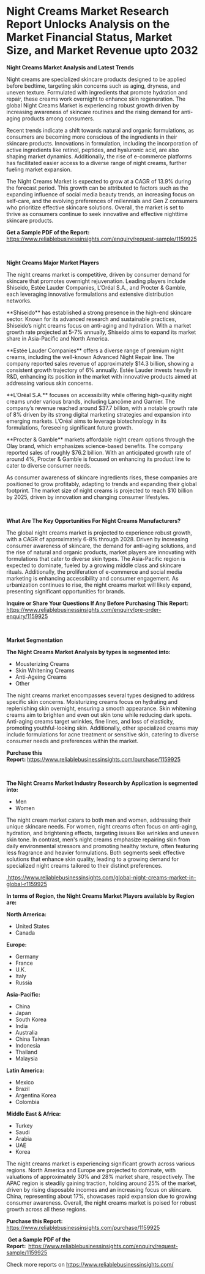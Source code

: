 <p><h1>Night Creams Market Research Report Unlocks Analysis on the Market Financial Status, Market Size, and Market Revenue upto 2032</h1></p><p><strong>Night Creams Market Analysis and Latest Trends</strong></p>
<p><p>Night creams are specialized skincare products designed to be applied before bedtime, targeting skin concerns such as aging, dryness, and uneven texture. Formulated with ingredients that promote hydration and repair, these creams work overnight to enhance skin regeneration. The global Night Creams Market is experiencing robust growth driven by increasing awareness of skincare routines and the rising demand for anti-aging products among consumers.</p><p>Recent trends indicate a shift towards natural and organic formulations, as consumers are becoming more conscious of the ingredients in their skincare products. Innovations in formulation, including the incorporation of active ingredients like retinol, peptides, and hyaluronic acid, are also shaping market dynamics. Additionally, the rise of e-commerce platforms has facilitated easier access to a diverse range of night creams, further fueling market expansion.</p><p>The Night Creams Market is expected to grow at a CAGR of 13.9% during the forecast period. This growth can be attributed to factors such as the expanding influence of social media beauty trends, an increasing focus on self-care, and the evolving preferences of millennials and Gen Z consumers who prioritize effective skincare solutions. Overall, the market is set to thrive as consumers continue to seek innovative and effective nighttime skincare products.</p></p>
<p><strong>Get a Sample PDF of the Report:&nbsp;</strong> <a href="https://www.reliablebusinessinsights.com/enquiry/request-sample/1159925?utm_campaign=2208&utm_medium=2&utm_source=Github&utm_content=ia&utm_term=22032025&utm_id=night-creams">https://www.reliablebusinessinsights.com/enquiry/request-sample/1159925</a></p>
<p>&nbsp;</p>
<p><strong>Night Creams Major Market Players</strong></p>
<p><p>The night creams market is competitive, driven by consumer demand for skincare that promotes overnight rejuvenation. Leading players include Shiseido, Estée Lauder Companies, L’Oréal S.A., and Procter & Gamble, each leveraging innovative formulations and extensive distribution networks.</p><p>**Shiseido** has established a strong presence in the high-end skincare sector. Known for its advanced research and sustainable practices, Shiseido’s night creams focus on anti-aging and hydration. With a market growth rate projected at 5-7% annually, Shiseido aims to expand its market share in Asia-Pacific and North America.</p><p>**Estée Lauder Companies** offers a diverse range of premium night creams, including the well-known Advanced Night Repair line. The company reported sales revenue of approximately $14.3 billion, showing a consistent growth trajectory of 6% annually. Estée Lauder invests heavily in R&D, enhancing its position in the market with innovative products aimed at addressing various skin concerns.</p><p>**L’Oréal S.A.** focuses on accessibility while offering high-quality night creams under various brands, including Lancôme and Garnier. The company’s revenue reached around $37.7 billion, with a notable growth rate of 8% driven by its strong digital marketing strategies and expansion into emerging markets. L’Oréal aims to leverage biotechnology in its formulations, foreseeing significant future growth.</p><p>**Procter & Gamble** markets affordable night cream options through the Olay brand, which emphasizes science-based benefits. The company reported sales of roughly $76.2 billion. With an anticipated growth rate of around 4%, Procter & Gamble is focused on enhancing its product line to cater to diverse consumer needs.</p><p>As consumer awareness of skincare ingredients rises, these companies are positioned to grow profitably, adapting to trends and expanding their global footprint. The market size of night creams is projected to reach $10 billion by 2025, driven by innovation and changing consumer lifestyles.</p></p>
<p>&nbsp;</p>
<p><strong>What Are The Key Opportunities For Night Creams Manufacturers?</strong></p>
<p><p>The global night creams market is projected to experience robust growth, with a CAGR of approximately 6-8% through 2028. Driven by increasing consumer awareness of skincare, the demand for anti-aging solutions, and the rise of natural and organic products, market players are innovating with formulations that cater to diverse skin types. The Asia-Pacific region is expected to dominate, fueled by a growing middle class and skincare rituals. Additionally, the proliferation of e-commerce and social media marketing is enhancing accessibility and consumer engagement. As urbanization continues to rise, the night creams market will likely expand, presenting significant opportunities for brands.</p></p>
<p><strong>Inquire or Share Your Questions If Any Before Purchasing This Report:</strong> <a href="https://www.reliablebusinessinsights.com/enquiry/pre-order-enquiry/1159925?utm_campaign=2208&utm_medium=2&utm_source=Github&utm_content=ia&utm_term=22032025&utm_id=night-creams">https://www.reliablebusinessinsights.com/enquiry/pre-order-enquiry/1159925</a></p>
<p>&nbsp;</p>
<p><strong>Market Segmentation</strong></p>
<p><strong>The Night Creams Market Analysis by types is segmented into:</strong></p>
<p><ul><li>Mousterizing Creams</li><li>Skin Whitening Creams</li><li>Anti-Ageing Creams</li><li>Other</li></ul></p>
<p><p>The night creams market encompasses several types designed to address specific skin concerns. Moisturizing creams focus on hydrating and replenishing skin overnight, ensuring a smooth appearance. Skin whitening creams aim to brighten and even out skin tone while reducing dark spots. Anti-aging creams target wrinkles, fine lines, and loss of elasticity, promoting youthful-looking skin. Additionally, other specialized creams may include formulations for acne treatment or sensitive skin, catering to diverse consumer needs and preferences within the market.</p></p>
<p><strong>Purchase this Report:&nbsp;</strong><a href="https://www.reliablebusinessinsights.com/purchase/1159925?utm_campaign=2208&utm_medium=2&utm_source=Github&utm_content=ia&utm_term=22032025&utm_id=night-creams">https://www.reliablebusinessinsights.com/purchase/1159925</a></p>
<p>&nbsp;</p>
<p><strong>The Night Creams Market Industry Research by Application is segmented into:</strong></p>
<p><ul><li>Men</li><li>Women</li></ul></p>
<p><p>The night cream market caters to both men and women, addressing their unique skincare needs. For women, night creams often focus on anti-aging, hydration, and brightening effects, targeting issues like wrinkles and uneven skin tone. In contrast, men's night creams emphasize repairing skin from daily environmental stressors and promoting healthy texture, often featuring less fragrance and heavier formulations. Both segments seek effective solutions that enhance skin quality, leading to a growing demand for specialized night creams tailored to their distinct preferences.</p></p>
<p><a href="https://www.reliablebusinessinsights.com/global-night-creams-market-in-global-r1159925?utm_campaign=2208&utm_medium=2&utm_source=Github&utm_content=ia&utm_term=22032025&utm_id=night-creams">&nbsp;https://www.reliablebusinessinsights.com/global-night-creams-market-in-global-r1159925</a></p>
<p><strong>In terms of Region, the Night Creams Market Players available by Region are:</strong></p>
<p>
    <p> <strong> North America: </strong>
        <ul>
            <li>United States</li>
            <li>Canada</li>
        </ul>
        </p> 
    <p> <strong> Europe: </strong>
        <ul>
            <li>Germany</li>
            <li>France</li>
            <li>U.K.</li>
            <li>Italy</li>
            <li>Russia</li>
        </ul>
        </p> 
    <p> <strong> Asia-Pacific: </strong>
        <ul>
            <li>China</li>
            <li>Japan</li>
            <li>South Korea</li>
            <li>India</li>
            <li>Australia</li>
            <li>China Taiwan</li>
            <li>Indonesia</li>
            <li>Thailand</li>
            <li>Malaysia</li>
        </ul>
        </p> 
    <p> <strong> Latin America: </strong>
        <ul>
            <li>Mexico</li>
            <li>Brazil</li>
            <li>Argentina Korea</li>
            <li>Colombia</li>
        </ul>
        </p> 
    <p> <strong> Middle East & Africa: </strong>
        <ul>
            <li>Turkey</li>
            <li>Saudi</li>
            <li>Arabia</li>
            <li>UAE</li>
            <li>Korea</li>
        </ul>
    </p>
    </p>
<p><p>The night creams market is experiencing significant growth across various regions. North America and Europe are projected to dominate, with valuations of approximately 30% and 28% market share, respectively. The APAC region is steadily gaining traction, holding around 25% of the market, driven by rising disposable incomes and an increasing focus on skincare. China, representing about 17%, showcases rapid expansion due to growing consumer awareness. Overall, the night creams market is poised for robust growth across all these regions.</p></p>
<p><strong>Purchase this Report: </strong><a href="https://www.reliablebusinessinsights.com/purchase/1159925?utm_campaign=2208&utm_medium=2&utm_source=Github&utm_content=ia&utm_term=22032025&utm_id=night-creams">https://www.reliablebusinessinsights.com/purchase/1159925</a></p>
<p>&nbsp;<strong>Get a Sample PDF of the Report:&nbsp;&nbsp;</strong><a href="https://www.reliablebusinessinsights.com/enquiry/request-sample/1159925?utm_campaign=2208&utm_medium=2&utm_source=Github&utm_content=ia&utm_term=22032025&utm_id=night-creams">https://www.reliablebusinessinsights.com/enquiry/request-sample/1159925</a></p>
<p><strong></strong></p>
<p>Check more reports on <a href="https://www.reliablebusinessinsights.com/?utm_campaign=2208&utm_medium=2&utm_source=Github&utm_content=ia&utm_term=22032025&utm_id=night-creams">https://www.reliablebusinessinsights.com/</a></p>